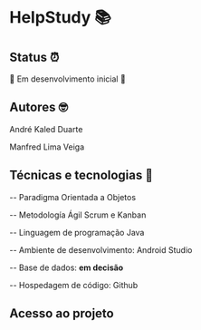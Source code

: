 # HelpStudy 📚

## Status ⏰

🚧 Em desenvolvimento inicial 🚧

## Autores 🤓

André Kaled Duarte

Manfred Lima Veiga
## Técnicas e tecnologias 🔬






-- Paradigma Orientada a Objetos 

-- Metodología Ágil Scrum e Kanban

-- Linguagem de programação Java

-- Ambiente de desenvolvimento: Android Studio 

-- Base de dados: **em decisão**

-- Hospedagem de código: Github 

## Acesso ao projeto
